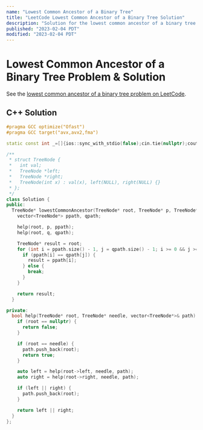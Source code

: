 ```yaml
---
name: "Lowest Common Ancestor of a Binary Tree"
title: "LeetCode Lowest Common Ancestor of a Binary Tree Solution"
description: "Solution for the lowest common ancestor of a binary tree problem from LeetCode."
published: "2023-02-04 PDT"
modified: "2023-02-04 PDT"
---
```


# Lowest Common Ancestor of a Binary Tree Problem & Solution

See the [lowest common ancestor of a binary tree problem on LeetCode](https://leetcode.com/problems/lowest-common-ancestor-of-a-binary-tree).

## C++ Solution

```cpp
#pragma GCC optimize("Ofast")
#pragma GCC target("avx,avx2,fma")

static const int _=[]{ios::sync_with_stdio(false);cin.tie(nullptr);cout.tie(nullptr);return 0;}();

/**
 * struct TreeNode {
 *   int val;
 *   TreeNode *left;
 *   TreeNode *right;
 *   TreeNode(int x) : val(x), left(NULL), right(NULL) {}
 * };
 */
class Solution {
public:
  TreeNode* lowestCommonAncestor(TreeNode* root, TreeNode* p, TreeNode* q) {
    vector<TreeNode*> ppath, qpath;

    help(root, p, ppath);
    help(root, q, qpath);

    TreeNode* result = root;
    for (int i = ppath.size() - 1, j = qpath.size() - 1; i >= 0 && j >= 0; --i, --j) {
      if (ppath[i] == qpath[j]) {
        result = ppath[i];
      } else {
        break;
      }
    }

    return result;
  }

private:
  bool help(TreeNode* root, TreeNode* needle, vector<TreeNode*>& path) {
    if (root == nullptr) {
      return false;
    }

    if (root == needle) {
      path.push_back(root);
      return true;
    }

    auto left = help(root->left, needle, path);
    auto right = help(root->right, needle, path);

    if (left || right) {
      path.push_back(root);
    }

    return left || right;
  }
};
```
